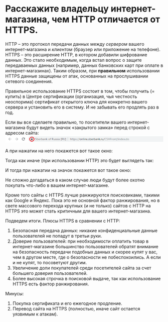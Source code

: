 # Расскажите владельцу интернет-магазина, чем HTTP отличается от HTTPS.

HTTP – это протокол передачи данных между 
*сервером*
вашего интернет-магазина и 
*клиентом*
(браузер или приложение на телефоне). HTTPS – это расширение HTTP, в котором добавили шифрование данных. Это стало необходимым, когда встал вопрос о защите передаваемых данных (например, данных банковских карт при оплате в интернет-магазинах). Таким образом, при 
**правильном**
использовании HTTPS данные защищены от атак, основанных на прослушивании сетевого соединения.

Правильное использование HTTPS состоит в том, чтобы получить (= купить) в Центре сертификации (организация, чья честность неоспорима) сертификат открытого ключа для конкретно вашего сервера и установить его в систему. И не забывать его продлять раз в год.

Если вы все сделаете правильно, то посетители вашего интернет-магазина будут видеть значок «закрытого замка» перед строкой с адресом сайта:
![](//github.com/Stisita/Ankudinova_Frontend_Test2/blob/master/https1.png)
 
А при нажатии на него покажется вот такое окно:
 
Тогда как иначе (при использовании HTTP) это будет выглядеть так: 
 
И тогда при нажатии на значок покажется вот такое окно:
 
Не сложно догадаться в каком случае люди будут более охотно покупать что-либо в вашем интернет-магазине.

Кроме того сайты с HTTPS лучше ранжируются поисковиками, такими как Google и Яндекс. Пока это не основной фактор ранжирования, но в свете массового перехода крупных (и не только) сайтов с HTTP на HTTPS это может стать критичным для вашего интернет-магазина.

Подведем итоги. Плюсы HTTPS в сравнении с HTTP:
1.	Безопасная передача данных: никакие конфиденциальные данные пользователей не попадут в третьи руки.
2.	Доверие пользователей: при необходимости оплатить товар в интернет-магазине большинство пользователей обратят внимание на безопасность передачи подобных данных и скорее купят у вас, чем в другом месте, где о безопасности не побеспокоились. А если и не купят, то посоветуют другим.
3.	Увеличение доли покупателей среди посетителей сайта за счет большего доверия пользователей.
4.	Более высокая строчка в поисковой выдаче, так как использование HTTPS есть фактор ранжирования.

Минусы:
1.	Покупка сертификата и его ежегодное продление.
2.	Перевод сайта на HTTPS (полностью, иначе сайт остается уязвимым к атакам).
